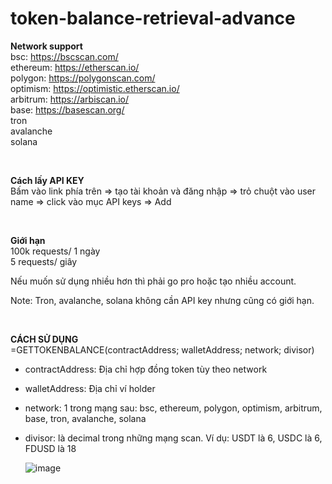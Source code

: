 # token-balance-retrieval-advance

<b>Network support</b> <br />
bsc: https://bscscan.com/ <br />
ethereum: https://etherscan.io/ <br />
polygon: https://polygonscan.com/ <br />
optimism: https://optimistic.etherscan.io/ <br />
arbitrum: https://arbiscan.io/ <br />
base: https://basescan.org/ <br />
tron <br />
avalanche <br />
solana <br />

<br />

<b>Cách lấy API KEY</b> <br />
Bấm vào link phía trên => tạo tài khoản và đăng nhập => trỏ chuột vào user name => click vào mục API keys => Add <br />

<br />

<b>Giới hạn</b> <br />
100k requests/ 1 ngày <br />
5 requests/ giây <br />

Nếu muốn sử dụng nhiều hơn thì phải go pro hoặc tạo nhiều account. <br />

Note: Tron, avalanche, solana không cần API key nhưng cũng có giới hạn.  <br />

<br />

<b>CÁCH SỬ DỤNG</b> <br />
=GETTOKENBALANCE(contractAddress; walletAddress; network; divisor) <br />

- contractAddress: Địa chỉ hợp đồng token tùy theo network <br />
- walletAddress: Địa chỉ ví holder <br />
- network: 1 trong mạng sau: bsc, ethereum, polygon, optimism, arbitrum, base, tron, avalanche, solana <br />
- divisor: là decimal trong những mạng scan. Ví dụ: USDT là 6, USDC là 6, FDUSD là 18 <br />

  ![image](https://github.com/vongminhtan/token-balance-retrieval-advance/assets/45420102/4566bab1-3bd5-4632-83a9-e94cda729e44) <br />



